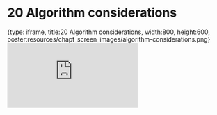 # 20 Algorithm considerations
 
{type: iframe, title:20 Algorithm considerations, width:800, height:600, poster:resources/chapt_screen_images/algorithm-considerations.png}
![](https://hutchdatascience.org/AI_for_Decision_Makers/no_toc/algorithm-considerations.html)
 

 
